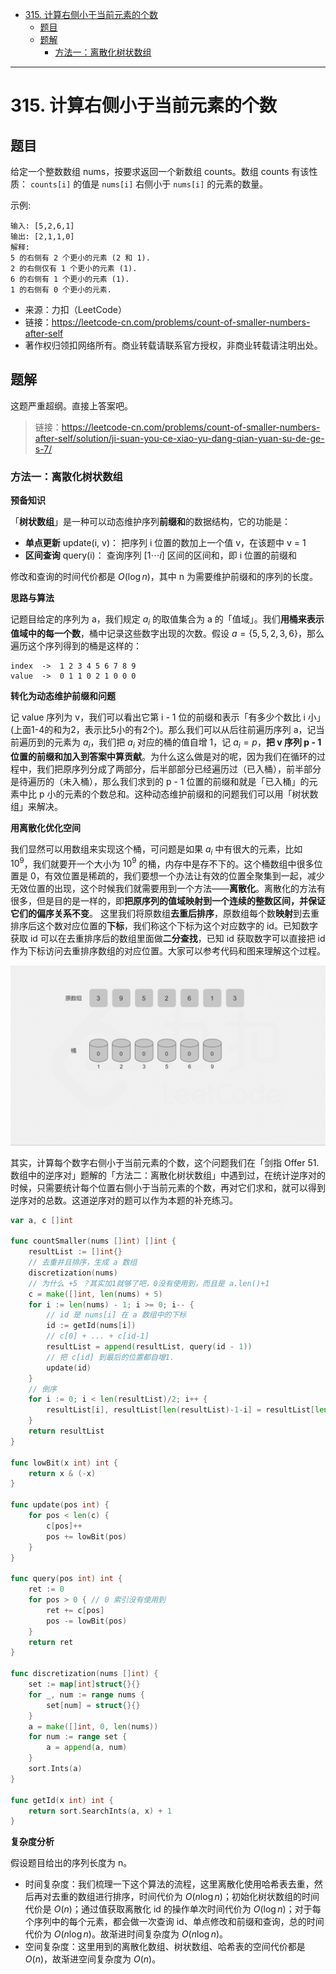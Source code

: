 - [315. 计算右侧小于当前元素的个数](#315-计算右侧小于当前元素的个数)
  - [题目](#题目)
  - [题解](#题解)
    - [方法一：离散化树状数组](#方法一离散化树状数组)

------------------------------

# 315. 计算右侧小于当前元素的个数

## 题目

给定一个整数数组 nums，按要求返回一个新数组 counts。数组 counts 有该性质： `counts[i]` 的值是 `nums[i]` 右侧小于 `nums[i]` 的元素的数量。

示例:

```
输入: [5,2,6,1]
输出: [2,1,1,0] 
解释:
5 的右侧有 2 个更小的元素 (2 和 1).
2 的右侧仅有 1 个更小的元素 (1).
6 的右侧有 1 个更小的元素 (1).
1 的右侧有 0 个更小的元素.
```

- 来源：力扣（LeetCode）
- 链接：https://leetcode-cn.com/problems/count-of-smaller-numbers-after-self
- 著作权归领扣网络所有。商业转载请联系官方授权，非商业转载请注明出处。


## 题解

这题严重超纲。直接上答案吧。


> 链接：https://leetcode-cn.com/problems/count-of-smaller-numbers-after-self/solution/ji-suan-you-ce-xiao-yu-dang-qian-yuan-su-de-ge-s-7/

### 方法一：离散化树状数组

**预备知识**

「**树状数组**」是一种可以动态维护序列**前缀和**的数据结构，它的功能是：

- **单点更新** update(i, v)： 把序列 i 位置的数加上一个值 v，在该题中 v = 1
- **区间查询** query(i)： 查询序列 $[1 \cdots i]$ 区间的区间和，即 i 位置的前缀和

修改和查询的时间代价都是 $O(\log n)$，其中 n 为需要维护前缀和的序列的长度。

**思路与算法**

记题目给定的序列为 a，我们规定 $a_i$ 的取值集合为 a 的「值域」。我们**用桶来表示值域中的每一个数**，桶中记录这些数字出现的次数。假设 $a = \{5, 5, 2, 3, 6\}$，那么遍历这个序列得到的桶是这样的：

```
index  ->  1 2 3 4 5 6 7 8 9
value  ->  0 1 1 0 2 1 0 0 0
```

**转化为动态维护前缀和问题**

记 value 序列为 v，我们可以看出它第 i - 1 位的前缀和表示「有多少个数比 i 小」(上面1-4的和为2，表示比5小的有2个)。那么我们可以从后往前遍历序列 a，记当前遍历到的元素为 $a_i$，我们把 $a_i$ 对应的桶的值自增 1，记 $a_i = p$，**把 v 序列 p - 1 位置的前缀和加入到答案中算贡献**。为什么这么做是对的呢，因为我们在循环的过程中，我们把原序列分成了两部分，后半部部分已经遍历过（已入桶），前半部分是待遍历的（未入桶），那么我们求到的 p - 1 位置的前缀和就是「已入桶」的元素中比 p 小的元素的个数总和。这种动态维护前缀和的问题我们可以用「树状数组」来解决。

**用离散化优化空间**

我们显然可以用数组来实现这个桶，可问题是如果 $a_i$ 中有很大的元素，比如 $10^9$，我们就要开一个大小为 $10^9$ 的桶，内存中是存不下的。这个桶数组中很多位置是 0，有效位置是稀疏的，我们要想一个办法让有效的位置全聚集到一起，减少无效位置的出现，这个时候我们就需要用到一个方法——**离散化**。离散化的方法有很多，但是目的是一样的，即**把原序列的值域映射到一个连续的整数区间，并保证它们的偏序关系不变**。 这里我们将原数组**去重后排序**，原数组每个数**映射**到去重排序后这个数对应位置的**下标**，我们称这个下标为这个对应数字的 id。已知数字获取 id 可以在去重排序后的数组里面做**二分查找**，已知 id 获取数字可以直接把 id 作为下标访问去重排序数组的对应位置。大家可以参考代码和图来理解这个过程。

![](assets/no_0315_count_of_smaller_numbers_after_self.gif)

其实，计算每个数字右侧小于当前元素的个数，这个问题我们在「剑指 Offer 51. 数组中的逆序对」题解的「方法二：离散化树状数组」中遇到过，在统计逆序对的时候，只需要统计每个位置右侧小于当前元素的个数，再对它们求和，就可以得到逆序对的总数。这道逆序对的题可以作为本题的补充练习。

```go
var a, c []int

func countSmaller(nums []int) []int {
    resultList := []int{}
    // 去重并且排序，生成 a 数组
    discretization(nums)
    // 为什么 +5 ？其实加1就够了吧，0没有使用到，而且是 a.len()+1
    c = make([]int, len(nums) + 5)
    for i := len(nums) - 1; i >= 0; i-- {
        // id 是 nums[i] 在 a 数组中的下标
        id := getId(nums[i])
        // c[0] + ... + c[id-1]
        resultList = append(resultList, query(id - 1))
        // 把 c[id] 到最后的位置都自增1.
        update(id)
    }
    // 倒序
    for i := 0; i < len(resultList)/2; i++ {
        resultList[i], resultList[len(resultList)-1-i] = resultList[len(resultList)-1-i], resultList[i]
    }
    return resultList
}

func lowBit(x int) int {
    return x & (-x)
}

func update(pos int) {
    for pos < len(c) {
        c[pos]++
        pos += lowBit(pos)
    }
}

func query(pos int) int {
    ret := 0
    for pos > 0 { // 0 索引没有使用到
        ret += c[pos]
        pos -= lowBit(pos)
    }
    return ret
}

func discretization(nums []int) {
    set := map[int]struct{}{}
    for _, num := range nums {
        set[num] = struct{}{} 
    }
    a = make([]int, 0, len(nums))
    for num := range set {
        a = append(a, num)
    }
    sort.Ints(a)
}

func getId(x int) int {
    return sort.SearchInts(a, x) + 1
}
```

**复杂度分析**

假设题目给出的序列长度为 n。

- 时间复杂度：我们梳理一下这个算法的流程，这里离散化使用哈希表去重，然后再对去重的数组进行排序，时间代价为 $O(n \log n)$；初始化树状数组的时间代价是 $O(n)$；通过值获取离散化 id 的操作单次时间代价为 $O(\log n)$；对于每个序列中的每个元素，都会做一次查询 id、单点修改和前缀和查询，总的时间代价为 $O(n \log n)$。故渐进时间复杂度为 $O(n \log n)$。
- 空间复杂度：这里用到的离散化数组、树状数组、哈希表的空间代价都是 $O(n)$，故渐进空间复杂度为 $O(n)$。
